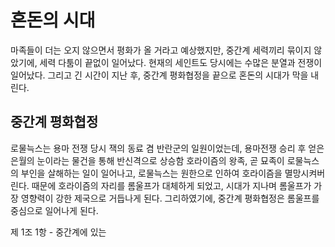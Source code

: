 # 혼돈의 시대

마족들이 더는 오지 않으면서 평화가 올 거라고 예상했지만, 중간계 세력끼리 묶이지 않았기에, 세력 다툼이 끝없이 일어났다.
현재의 세인트도 당시에는 수많은 분열과 전쟁이 일어났다.
그리고 긴 시간이 지난 후, 중간계 평화협정을 끝으로 혼돈의 시대가 막을 내린다.

## 중간계 평화협정

로물늑스는 용마 전쟁 당시 잭의 동료 겸 반란군의 일원이었는데, 용마전쟁 승리 후 얻은 은월의 눈이라는 물건을 통해 반신격으로 상승함
호라이즘의 왕족, 곧 묘족이 로물늑스의 부인을 살해하는 일이 일어나고, 로물늑스는 원한으로 인하여 호라이즘을 멸망시켜버린다.
때문에 호라이즘의 자리를 롬울프가 대체하게 되었고, 시대가 지나며 롬울프가 가장 영향력이 강한 제국으로 거듭나게 된다.
그리하였기에, 중간계 평화협정은 롬울프를 중심으로 일어나게 된다.

제 1조 1항 - 중간계에 있는

